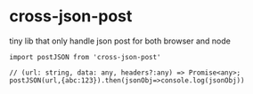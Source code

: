 # cross-json-post
tiny lib that only handle json post for both browser and node

```
import postJSON from 'cross-json-post'

// (url: string, data: any, headers?:any) => Promise<any>;
postJSON(url,{abc:123}).then(jsonObj=>console.log(jsonObj))

```